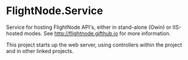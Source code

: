 ﻿# FlightNode.Service

Service for hosting FlightNode API's, either in stand-alone (Owin) or IIS-hosted
modes. See http://flightnode.gifthub.io for more information.

This project starts up the web server, using controllers within the project and in other linked projects.
